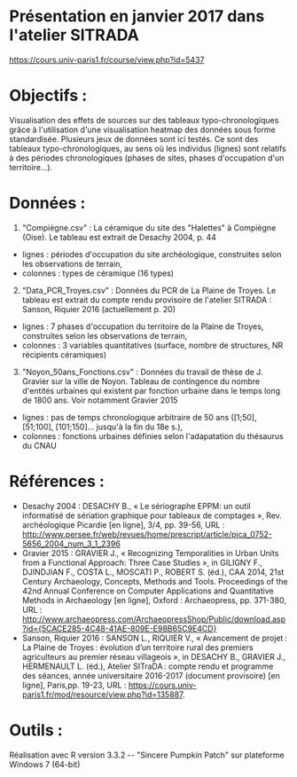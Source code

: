 # Présentation en janvier 2017 dans l'atelier SITRADA
https://cours.univ-paris1.fr/course/view.php?id=5437

# Objectifs : 
Visualisation des effets de sources sur des tableaux typo-chronologiques grâce à l'utilisation d'une visualisation heatmap des données sous forme standardisée. Plusieurs jeux de données sont ici testés. Ce sont des tableaux typo-chronologiques, au sens où les individus (lignes) sont relatifs à des périodes chronologiques (phases de sites, phases d'occupation d'un territoire...).

# Données :
1) "Compiègne.csv" : La céramique du site des "Halettes" à Compiègne (Oise). Le tableau est extrait de Desachy 2004, p. 44
- lignes : périodes d'occupation du site archéologique, construites selon les observations de terrain,
- colonnes : types de céramique (16 types)
2) "Data_PCR_Troyes.csv" : Données du PCR de La Plaine de Troyes. Le tableau est extrait du compte rendu provisoire de l'atelier SITRADA : Sanson, Riquier 2016 (actuellement p. 20)
- lignes : 7 phases d'occupation du territoire de la Plaine de Troyes, construites selon les observations de terrain,
- colonnes : 3 variables quantitatives (surface, nombre de structures, NR récipients céramiques)
3) "Noyon_50ans_Fonctions.csv" : Données du travail de thèse de J. Gravier sur la ville de Noyon. Tableau de contingence du nombre d'entités urbaines qui existent par fonction urbaine dans le temps long de 1800 ans. Voir notamment Gravier 2015
- lignes : pas de temps chronologique arbitraire de 50 ans ([1;50], [51;100], [101;150]... jusqu'à la fin du 18e s.),
- colonnes : fonctions urbaines définies selon l'adapatation du thésaurus du CNAU


# Références : 
- Desachy 2004 : DESACHY B., « Le sériographe EPPM: un outil informatisé de sériation graphique pour tableaux de comptages », Rev. archéologique Picardie [en ligne], 3/4, pp. 39-56, URL : http://www.persee.fr/web/revues/home/prescript/article/pica_0752-5656_2004_num_3_1_2396
- Gravier 2015 : GRAVIER J., « Recognizing Temporalities in Urban Units from a Functional Approach: Three Case Studies », in GILIGNY F., DJINDJIAN F., COSTA L., MOSCATI P., ROBERT S. (éd.), CAA 2014, 21st Century Archaeology, Concepts, Methods and Tools. Proceedings of the 42nd Annual Conference on Computer Applications and Quantitative Methods in Archaeology [en ligne], Oxford : Archaeopress, pp. 371-380, URL : http://www.archaeopress.com/ArchaeopressShop/Public/download.asp?id={5CACE285-4C48-41AE-809E-E98B65C9E4CD}
- Sanson, Riquier 2016 : SANSON L., RIQUIER V., « Avancement de projet : La Plaine de Troyes : évolution d’un territoire rural des premiers agriculteurs au premier réseau villageois », in DESACHY B., GRAVIER J., HERMENAULT L. (éd.), Atelier SITraDA : compte rendu et programme des séances, année universitaire 2016-2017 (document provisoire) [en ligne], Paris,pp. 19-23, URL : https://cours.univ-paris1.fr/mod/resource/view.php?id=135887. 

# Outils :
Réalisation avec R version 3.3.2 -- "Sincere Pumpkin Patch" sur plateforme Windows 7 (64-bit)
